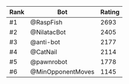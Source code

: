 Rank|Bot|Rating
---|---|---
#1|@RaspFish|2693
#2|@NilatacBot|2405
#3|@anti-bot|2177
#4|@CatNail|2114
#5|@pawnrobot|1778
#6|@MinOpponentMoves|1145
